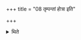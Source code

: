 +++
title = "08 तृम्पन्तां होत्रा इति"

+++

<details><summary>थिते</summary>

तृम्पन्तां होत्रा इति सर्वान्हुत्वा जपति ८
</details>
